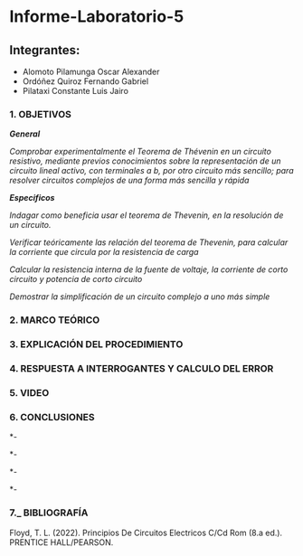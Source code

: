 # Informe-Laboratorio-5

## Integrantes:

  * Alomoto Pilamunga Oscar Alexander
  * Ordóñez Quiroz Fernando Gabriel
  * Pilataxi Constante Luis Jairo

### 1. OBJETIVOS

***General***

*Comprobar experimentalmente el Teorema de Thévenin en un circuito resistivo, mediante previos conocimientos  sobre  la  representación  de  un  circuito  lineal  activo,  con terminales a b, por otro circuito más sencillo; para resolver circuitos complejos de una forma más sencilla y rápida*
 
***Especificos*** 

*Indagar como beneficia usar el teorema de Thevenin, en la resolución de un circuito.*

*Verificar teóricamente las relación del teorema de Thevenin, para calcular la corriente que circula por la resistencia de carga*

*Calcular la resistencia interna de la fuente de voltaje, la corriente de corto circuito y potencia de corto circuito*

*Demostrar la simplificación de un circuito complejo a uno más simple*

### 2. MARCO TEÓRICO



### 3. EXPLICACIÓN DEL PROCEDIMIENTO




### 4. RESPUESTA A INTERROGANTES Y CALCULO DEL ERROR





### 5. VIDEO



### 6. CONCLUSIONES

*- 

*-

*-

*- 

### 7._ BIBLIOGRAFÍA

Floyd, T. L. (2022). Principios De Circuitos Electricos C/Cd Rom (8.a ed.). PRENTICE HALL/PEARSON.
